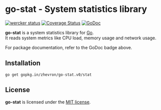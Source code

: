 go-stat - System statistics library
===================================

[![wercker status](https://app.wercker.com/status/e9584de7ecd95fafc85161631f2550a2/s "wercker status")](https://app.wercker.com/project/bykey/e9584de7ecd95fafc85161631f2550a2)
[![Coverage Status](https://img.shields.io/coveralls/zhevron/go-stat.svg)](https://coveralls.io/r/zhevron/go-stat)
[![GoDoc](https://godoc.org/gopkg.in/zhevron/go-stat.v0/stat?status.svg)](https://godoc.org/gopkg.in/zhevron/go-stat.v0/stat)

**go-stat** is a system statistics library for [Go](https://golang.org/).  
It reads system metrics like CPU load, memory usage and network usage.

For package documentation, refer to the GoDoc badge above.

## Installation

```
go get gopkg.in/zhevron/go-stat.v0/stat
```

## License

**go-stat** is licensed under the [MIT license](http://opensource.org/licenses/MIT).
